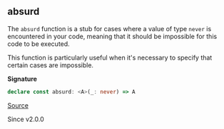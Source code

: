 ## absurd

The `absurd` function is a stub for cases where a value of type `never` is encountered in your code,
meaning that it should be impossible for this code to be executed.

This function is particularly useful when it's necessary to specify that certain cases are impossible.

**Signature**

```ts
declare const absurd: <A>(_: never) => A
```

[Source](https://github.com/Effect-TS/effect/tree/main/packages/effect/src/Function.ts#L399)

Since v2.0.0